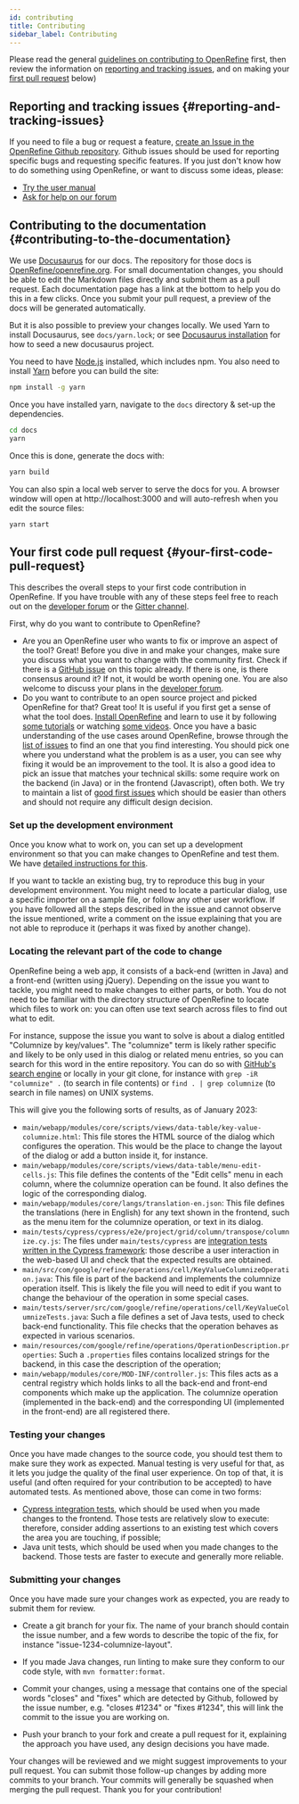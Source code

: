 ```yaml
---
id: contributing
title: Contributing
sidebar_label: Contributing
---
```


Please read the general [guidelines on contributing to OpenRefine](https://github.com/OpenRefine/OpenRefine/blob/master/CONTRIBUTING.md) first, then review the information on [reporting and tracking issues](#reporting-and-tracking-issues), and on making your [first pull request](#your-first-pull-request) below)

## Reporting and tracking issues {#reporting-and-tracking-issues}

If you need to file a bug or request a feature, [create an Issue in the OpenRefine Github repository](https://github.com/OpenRefine/OpenRefine/issues). Github issues should be used for reporting specific bugs and requesting specific features. If you just don't know how to do something using OpenRefine, or want to discuss some ideas, please:

- [Try the user manual](/)
- [Ask for help on our forum](http://forum.openrefine.org/)

## Contributing to the documentation {#contributing-to-the-documentation}

We use [Docusaurus](https://docusaurus.io/) for our docs. The repository for those docs is [OpenRefine/openrefine.org](https://github.com/OpenRefine/openrefine.org). For small documentation changes, you should be able to edit the Markdown files directly and submit them as a pull request. Each documentation page has a link at the bottom to help you do this in a few clicks. Once you submit your pull request, a preview of the docs will be generated automatically. 

But it is also possible to preview your changes locally.
We used Yarn to install Docusaurus, see `docs/yarn.lock`; 
or see [Docusaurus installation](https://docusaurus.io/docs/installation) for how to seed a new docusaurus project.

You need to have [Node.js](https://nodejs.org/en/download/) installed, which includes npm.
You also need to install [Yarn](https://yarnpkg.com/getting-started/install) before you can build the site:
```sh
npm install -g yarn
```

Once you have installed yarn, navigate to the `docs` directory & set-up the dependencies.
```sh
cd docs
yarn
```

Once this is done, generate the docs with:
```sh
yarn build
```

You can also spin a local web server to serve the docs for you.
A browser window will open at http://localhost:3000
and will auto-refresh when you edit the source files:
```sh
yarn start
```

## Your first code pull request {#your-first-code-pull-request}

This describes the overall steps to your first code contribution in OpenRefine. If you have trouble with any of these steps feel free to reach out on the [developer forum](https://forum.openrefine.org/c/dev/8) or the [Gitter channel](https://gitter.im/OpenRefine/OpenRefine).

First, why do you want to contribute to OpenRefine?
- Are you an OpenRefine user who wants to fix or improve an aspect of the tool? Great! Before you dive in and make your changes, make sure you discuss what you want to change with the community first. Check if there is a [GitHub issue](https://github.com/OpenRefine/OpenRefine/issues) on this topic already. If there is one, is there consensus around it? If not, it would be worth opening one. You are also welcome to discuss your plans in the [developer forum](https://forum.openrefine.org/c/dev/8).
- Do you want to contribute to an open source project and picked OpenRefine for that? Great too! It is useful if you first get a sense of what the tool does. [Install OpenRefine](docs/manual/installing.md) and learn to use it by following [some tutorials](/external_resources) or watching [some videos](https://www.youtube.com/watch?v=B70J_H_zAWM&list=PLYMbXPIhZRlVgxgljjZu6rsFl1yeXXLvp). Once you have a basic understanding of the use cases around OpenRefine, browse through the [list of issues](https://github.com/OpenRefine/OpenRefine/issues) to find an one that you find interesting. You should pick one where you understand what the problem is as a user, you can see why fixing it would be an improvement to the tool. It is also a good idea to pick an issue that matches your technical skills: some require work on the backend (in Java) or in the frontend (Javascript), often both. We try to maintain a list of [good first issues](https://github.com/OpenRefine/OpenRefine/issues?q=is%3Aopen+is%3Aissue+label%3A%22good+first+issue%22) which should be easier than others and should not require any difficult design decision.

### Set up the development environment

Once you know what to work on, you can set up a development environment so that you can make changes to OpenRefine and test them.
We have [detailed instructions for this](technical-reference/build-test-run.md).

If you want to tackle an existing bug, try to reproduce this bug in your development environment.
You might need to locate a particular dialog, use a specific importer on a sample file, or follow any other user workflow.
If you have followed all the steps described in the issue and cannot observe the issue mentioned, write a comment on the issue explaining that you are not able to reproduce it (perhaps it was fixed by another change).

### Locating the relevant part of the code to change

OpenRefine being a web app, it consists of a back-end (written in Java) and a front-end (written using jQuery). Depending on the issue you want to tackle, you might need to make changes to either parts, or both.
You do not need to be familiar with the directory structure of OpenRefine to locate which files to work on: you can often use text search across files to find out what to edit.

For instance, suppose the issue you want to solve is about a dialog entitled "Columnize by key/values".
The "columnize" term is likely rather specific and likely to be only used in this dialog or related menu entries, so you can search for this word in the entire repository. You can do so with [GitHub's search
  engine](https://github.com/OpenRefine/OpenRefine/search?q=columnize) or locally in your git clone, for instance with `grep -iR "columnize" .` (to search in file contents) or `find . | grep columnize` (to search in file names) on UNIX systems.

This will give you the following sorts of results, as of January 2023:
* `main/webapp/modules/core/scripts/views/data-table/key-value-columnize.html`: This file stores the HTML source of the dialog which configures the operation. This would be the place to change the layout of the dialog or add a button inside it, for instance.
* `main/webapp/modules/core/scripts/views/data-table/menu-edit-cells.js`:
  This file defines the contents of the "Edit cells" menu in each column, where the columnize operation can be found. It also defines the logic of the corresponding dialog.
* `main/webapp/modules/core/langs/translation-en.json`:
  This file defines the translations (here in English) for any text shown in the frontend, such as the menu item for the columnize operation, or text in its dialog.
* `main/tests/cypress/cypress/e2e/project/grid/column/transpose/columnize.cy.js`:
   The files under `main/tests/cypress` are [integration tests written in the Cypress framework](technical-reference/functional-tests.md): those describe a user interaction in the web-based UI and check that the expected results are obtained.
* `main/src/com/google/refine/operations/cell/KeyValueColumnizeOperation.java`: This file is part of the backend and implements the columnize operation itself. This is likely the file you will need to edit if you want to change the behaviour of the operation in some special cases.
* `main/tests/server/src/com/google/refine/operations/cell/KeyValueColumnizeTests.java`:
   Such a file defines a set of Java tests, used to check back-end functionality. This file checks that the operation behaves as expected in various scenarios.
* `main/resources/com/google/refine/operations/OperationDescription.properties`:
   Such a `.properties` files contains localized strings for the backend, in this case the description of the operation;
* `main/webapp/modules/core/MOD-INF/controller.js`: This files acts as a central registry which holds links to all the back-end and front-end components which make up the application. The columnize operation (implemented in the back-end) and the
  corresponding UI (implemented in the front-end) are all registered there.

### Testing your changes

Once you have made changes to the source code, you should test them to make sure they work as expected.
Manual testing is very useful for that, as it lets you judge the quality of the final user experience. On top of that, it is useful (and often required for your contribution to be accepted) to have automated tests. As mentioned above, those can come in two
forms:
* [Cypress integration tests](technical-reference/functional-tests.md), which should be used when you made changes to the frontend. Those tests are relatively slow to execute: therefore, consider adding assertions to an existing test which covers the area
  you are touching, if possible;
* Java unit tests, which should be used when you made changes to the backend. Those tests are faster to execute and generally more reliable.

### Submitting your changes

Once you have made sure your changes work as expected, you are ready to submit them for review.

- Create a git branch for your fix. The name of your branch should contain the issue number, and a few words to describe the topic of the fix, for instance "issue-1234-columnize-layout".

- If you made Java changes, run linting to make sure they conform to our code style, with `mvn formatter:format`.

- Commit your changes, using a message that contains one of the special words "closes" and "fixes" which are detected by Github, followed by the issue number, e.g. "closes #1234" or "fixes #1234", this will link the commit to the issue you are working on.

- Push your branch to your fork and create a pull request for it, explaining the approach you have used, any design decisions you have made.

Your changes will be reviewed and we might suggest improvements to your pull request. You can submit those follow-up changes by adding more commits to your branch. Your commits will generally be squashed when merging the pull request.
Thank you for your contribution!
